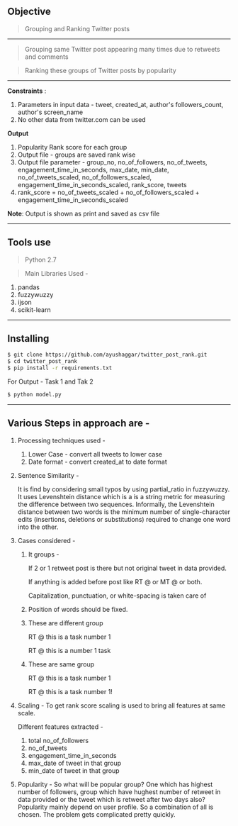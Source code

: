 ## Objective
> Grouping and Ranking Twitter posts

**** 
> Grouping same Twitter post appearing many times due to retweets and comments

> Ranking these groups of Twitter posts by popularity
**** 

**Constraints** :
1) Parameters in input data - tweet, created_at, author's followers_count, author's screen_name
2) No other data from twitter.com can be used

**Output**
1) Popularity Rank score for each group
2) Output file - groups are saved rank wise
3) Output file parameter - group_no, no_of_followers, no_of_tweets, engagement_time_in_seconds, max_date, min_date,       no_of_tweets_scaled, no_of_followers_scaled, engagement_time_in_seconds_scaled, rank_score, tweets
4) rank_score = no_of_tweets_scaled + no_of_followers_scaled + engagement_time_in_seconds_scaled

**Note**: Output is shown as print and saved as csv file

**** 

## Tools use 
> Python 2.7

> Main Libraries Used -
1) pandas
2) fuzzywuzzy
3) ijson
4) scikit-learn

**** 

## Installing

```sh
$ git clone https://github.com/ayushaggar/twitter_post_rank.git
$ cd twitter_post_rank
$ pip install -r requirements.txt
``` 
For Output - Task 1 and Tak 2
```sh
$ python model.py
```

****
## Various Steps in approach are -

1)  Processing techniques used -

    1) Lower Case - convert all tweets to lower case
    2) Date format - convert created_at to date format

2) Sentence Similarity - 

   It is find by considering small typos by using partial_ratio in fuzzywuzzy. It uses Levenshtein distance which is a  is a string metric for measuring the difference between two sequences. Informally, the Levenshtein distance between two words is the minimum number of single-character edits (insertions, deletions or substitutions) required to change one word into the other.

3) Cases considered -

    1) It groups -

        If 2 or 1 retweet post is there but not original tweet in data provided. 
    
        If anything is added before post like RT @ or MT @ or both. 
    
        Capitalization, punctuation, or white-spacing is taken care of

    2) Position of words should be fixed. 
    
    3) These are different group

        RT @ this is a task number 1

        RT @ this is a number 1 task

    4) These are same group

        RT @ this is a task number 1

        RT @ this is a task number 1!

4) Scaling -
    To get rank score scaling is used to bring all features at same scale.

    Different features extracted - 

    1) total no_of_followers
    2) no_of_tweets
    3) engagement_time_in_seconds
    4) max_date of tweet in that group
    5) min_date of tweet in that group

5) Popularity -
    So what will be popular group? One which has highest number of followers, group which have hughest number of retweet in data provided or the tweet which is retweet after two days also? Popularity mainly depend on user profile. So a combination of all is chosen. The problem gets complicated pretty quickly.